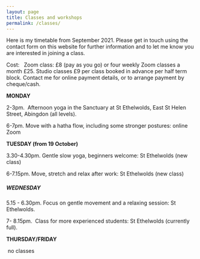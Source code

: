 ```yaml
---
layout: page
title: Classes and workshops
permalink: /classes/
---
```


Here is my timetable from September 2021. Please get in touch using the contact form on this website for further information and to let me know you are interested in joining a class.

Cost:&nbsp; &nbsp;Zoom class: &pound;8 (pay as you go) or four weekly Zoom classes a month &pound;25. Studio classes &pound;9 per class booked in advance per half term block. Contact me for online payment details, or to arrange payment by cheque/cash.&nbsp;

**MONDAY**

2-3pm.&nbsp; Afternoon yoga in the Sanctuary at St Ethelwolds, East St Helen Street, Abingdon (all levels).

6-7pm. Move with a hatha flow, including some stronger postures: online Zoom

**TUESDAY (from 19 October)**

3\.30-4.30pm. Gentle slow yoga, beginners welcome: St Ethelwolds (new class)

6-7.15pm. Move, stretch and relax after work: St Ethelwolds (new class)

##### **WEDNESDAY**

5\.15 - 6.30pm. Focus on gentle movement and a relaxing session: St Ethelwolds.

7- 8.15pm.&nbsp; Class for more experienced students: St Ethelwolds (currently full).

**THURSDAY/FRIDAY**

&nbsp;no classes
